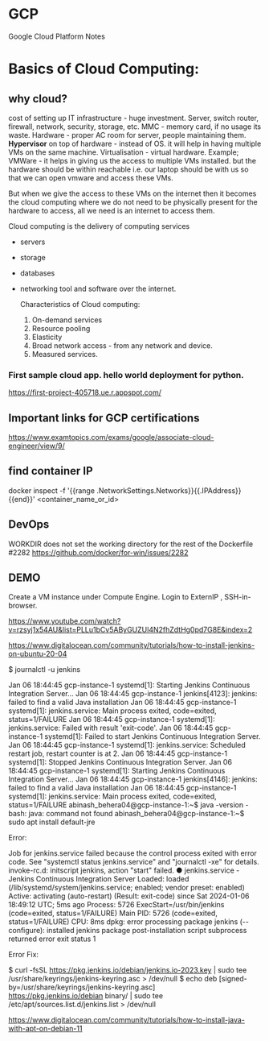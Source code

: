 # GCP
Google Cloud Platform Notes

# Basics of Cloud Computing:

## why cloud?
cost of setting up IT infrastructure - huge investment.
Server, switch router, firewall, network, security, storage, etc.
MMC - memory card, if no usage its waste.
Hardware - proper AC room for server, people maintaining them.
**Hypervisor** on top of hardware - instead of OS. it will help in having multiple VMs on the same machine.
Virtualisation - virtual hardware.
Example; VMWare - it helps in giving us the access to multiple VMs installed.
but the hardware should be within reachable i.e. our laptop should be with us so that we can open vmware and access these VMs.

But when we give the access to these VMs on the internet then it becomes the cloud computing where we do not need to be physically present for the hardware to access, all we need is an internet to access them.

Cloud computing is the delivery of computing services 
- servers
- storage
- databases
- networking tool and software over the internet.

  Characteristics of Cloud computing:
  1. On-demand services
  2. Resource pooling 
  3. Elasticity
  4. Broad network access - from any network and device.
  5. Measured services.


### First sample cloud app. hello world deployment for python.
https://first-project-405718.ue.r.appspot.com/


## Important links for GCP certifications
https://www.examtopics.com/exams/google/associate-cloud-engineer/view/9/

## find container IP
docker inspect -f '{{range .NetworkSettings.Networks}}{{.IPAddress}}{{end}}' <container_name_or_id>

## DevOps
WORKDIR does not set the working directory for the rest of the Dockerfile #2282
https://github.com/docker/for-win/issues/2282

## DEMO
Create a VM instance under Compute Engine.
Login to ExternIP , SSH-in-browser.

https://www.youtube.com/watch?v=rzsyj1x54AU&list=PLLu1bCv5AByGUZUl4N2fhZdtHg0pd7G8E&index=2

https://www.digitalocean.com/community/tutorials/how-to-install-jenkins-on-ubuntu-20-04

$ journalctl -u jenkins

Jan 06 18:44:45 gcp-instance-1 systemd[1]: Starting Jenkins Continuous Integration Server...
Jan 06 18:44:45 gcp-instance-1 jenkins[4123]: jenkins: failed to find a valid Java installation
Jan 06 18:44:45 gcp-instance-1 systemd[1]: jenkins.service: Main process exited, code=exited, status=1/FAILURE
Jan 06 18:44:45 gcp-instance-1 systemd[1]: jenkins.service: Failed with result 'exit-code'.
Jan 06 18:44:45 gcp-instance-1 systemd[1]: Failed to start Jenkins Continuous Integration Server.
Jan 06 18:44:45 gcp-instance-1 systemd[1]: jenkins.service: Scheduled restart job, restart counter is at 2.
Jan 06 18:44:45 gcp-instance-1 systemd[1]: Stopped Jenkins Continuous Integration Server.
Jan 06 18:44:45 gcp-instance-1 systemd[1]: Starting Jenkins Continuous Integration Server...
Jan 06 18:44:45 gcp-instance-1 jenkins[4146]: jenkins: failed to find a valid Java installation
Jan 06 18:44:45 gcp-instance-1 systemd[1]: jenkins.service: Main process exited, code=exited, status=1/FAILURE
abinash_behera04@gcp-instance-1:~$ java -version
-bash: java: command not found
abinash_behera04@gcp-instance-1:~$ sudo apt install default-jre

Error:

Job for jenkins.service failed because the control process exited with error code.
See "systemctl status jenkins.service" and "journalctl -xe" for details.
invoke-rc.d: initscript jenkins, action "start" failed.
● jenkins.service - Jenkins Continuous Integration Server
     Loaded: loaded (/lib/systemd/system/jenkins.service; enabled; vendor preset: enabled)
     Active: activating (auto-restart) (Result: exit-code) since Sat 2024-01-06 18:49:12 UTC; 5ms ago
    Process: 5726 ExecStart=/usr/bin/jenkins (code=exited, status=1/FAILURE)
   Main PID: 5726 (code=exited, status=1/FAILURE)
        CPU: 8ms
dpkg: error processing package jenkins (--configure):
 installed jenkins package post-installation script subprocess returned error exit status 1
 
Error Fix:

$ curl -fsSL https://pkg.jenkins.io/debian/jenkins.io-2023.key | sudo tee \
  /usr/share/keyrings/jenkins-keyring.asc > /dev/null
$ echo deb [signed-by=/usr/share/keyrings/jenkins-keyring.asc] \
  https://pkg.jenkins.io/debian binary/ | sudo tee \
  /etc/apt/sources.list.d/jenkins.list > /dev/null

  
https://www.digitalocean.com/community/tutorials/how-to-install-java-with-apt-on-debian-11
